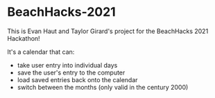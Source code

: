 # BeachHacks-2021
This is Evan Haut and Taylor Girard's project for the BeachHacks 2021 Hackathon!

It's a calendar that can:
* take user entry into individual days
* save the user's entry to the computer
* load saved entries back onto the calendar
* switch between the months (only valid in the century 2000)
